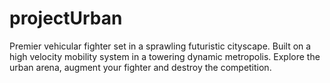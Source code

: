 # projectUrban
Premier vehicular fighter set in a sprawling futuristic cityscape. Built on a high velocity mobility system in a towering dynamic metropolis. Explore the urban arena, augment your fighter and destroy the competition.
